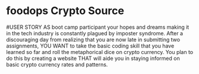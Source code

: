# foodops Crypto Source

#USER STORY
AS boot camp participant your hopes and dreams making it in the tech industry is constantly plagued by imposter syndrome. After a discouraging day from realizing that you are now late in submitting two assignments, YOU WANT to take the basic coding skill that you have learned so far and roll the metaphorical dice on crypto currency. You plan to do this by creating a website THAT will aide you in staying informed on basic crypto currency rates and patterns.
